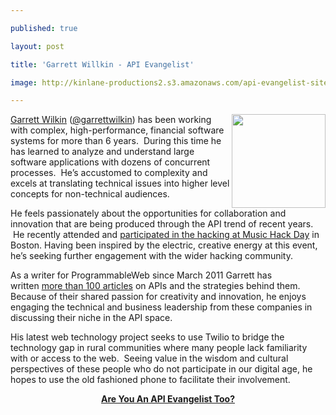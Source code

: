 ---
published: true
layout: post
title: 'Garrett Willkin - API Evangelist'
image: http://kinlane-productions2.s3.amazonaws.com/api-evangelist-site/blog/garrettwilkin_apievangelist.jpg
---

<p><a href="http://programmableweb.com/profile/garrettwilkin"><img src="https://kinlane-productions2.s3.amazonaws.com/api-evangelist/garrettwilkin_apievangelist.jpg" alt="" width="150" align="right" /></a>
<p><a title="Garret Willkin" href="http://programmableweb.com/profile/garrettwilkin">Garrett Wilkin</a>&nbsp;(<a title="Garrett Willkin" href="https://twitter.com/#!/garrettwilkin">@garrettwilkin</a>) has been working with complex, high-performance, financial software systems for more than 6 years. &nbsp;During this time he has learned to analyze and understand large software applications with dozens of concurrent processes. &nbsp;He&rsquo;s accustomed to complexity and excels at translating technical issues into higher level concepts for non-technical audiences. &nbsp;
<p>He feels passionately about the opportunities for collaboration and innovation that are being produced through the API trend of recent years. &nbsp;He recently attended and&nbsp;<a href="http://blog.programmableweb.com/2011/11/09/i-fell-into-a-burning-ring-of-fire-at-music-hackday/">participated in the hacking at Music Hack Day</a>&nbsp;in Boston. Having been inspired by the electric, creative energy at this event, he&rsquo;s seeking further engagement with the wider hacking community.
<p>As a writer for ProgrammableWeb since March 2011 Garrett has written&nbsp;<a href="http://programmableweb.com/profile/garrettwilkin">more than 100 articles</a>&nbsp;on APIs and the strategies behind them. Because of their shared passion for creativity and innovation, he enjoys engaging the technical and business leadership from these companies in discussing their niche in the API space.
<p>His latest web technology project seeks to use Twilio to bridge the technology gap in rural communities where many people lack familiarity with or access to the web. &nbsp;Seeing value in the wisdom and cultural perspectives of these people who do not participate in our digital age, he hopes to use the old fashioned phone to facilitate their involvement.
<p style="text-align: center;"><a title="Are You An API Evangelist?" href="/about.php"></a><strong><a title="Are You An API Evangelist?" href="/about.php">Are You An API Evangelist Too?</a></strong>

